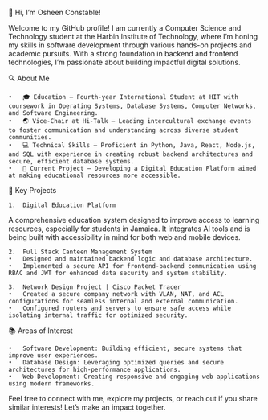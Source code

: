 👋 Hi, I’m Osheen Constable!

Welcome to my GitHub profile! I am currently a Computer Science and Technology student at the Harbin Institute of Technology, where I’m honing my skills in software development through various hands-on projects and academic pursuits. With a strong foundation in backend and frontend technologies, I’m passionate about building impactful digital solutions.

🔍 About Me

	•	🎓 Education – Fourth-year International Student at HIT with coursework in Operating Systems, Database Systems, Computer Networks, and Software Engineering.
	•	🌏 Vice-Chair at Hi-Talk – Leading intercultural exchange events to foster communication and understanding across diverse student communities.
	•	💻 Technical Skills – Proficient in Python, Java, React, Node.js, and SQL with experience in creating robust backend architectures and secure, efficient database systems.
	•	🌱 Current Project – Developing a Digital Education Platform aimed at making educational resources more accessible.

🚀 Key Projects

	1.	Digital Education Platform
A comprehensive education system designed to improve access to learning resources, especially for students in Jamaica. It integrates AI tools and is being built with accessibility in mind for both web and mobile devices.

	2.	Full Stack Canteen Management System
	•	Designed and maintained backend logic and database architecture.
	•	Implemented a secure API for frontend-backend communication using RBAC and JWT for enhanced data security and system stability.
 
	3.	Network Design Project | Cisco Packet Tracer
	•	Created a secure company network with VLAN, NAT, and ACL configurations for seamless internal and external communication.
	•	Configured routers and servers to ensure safe access while isolating internal traffic for optimized security.

📚 Areas of Interest

	•	Software Development: Building efficient, secure systems that improve user experiences.
	•	Database Design: Leveraging optimized queries and secure architectures for high-performance applications.
	•	Web Development: Creating responsive and engaging web applications using modern frameworks.

Feel free to connect with me, explore my projects, or reach out if you share similar interests! Let’s make an impact together.

<!--
**odc3023/ODC3023** is a ✨ _special_ ✨ repository because its `README.md` (this file) appears on your GitHub profile.

Here are some ideas to get you started:

- 🔭 I’m currently working on ...
- 🌱 I’m currently learning ...
- 👯 I’m looking to collaborate on ...
- 🤔 I’m looking for help with ...
- 💬 Ask me about ...
- 📫 How to reach me: ...
- 😄 Pronouns: ...
- ⚡ Fun fact: ...
-->
